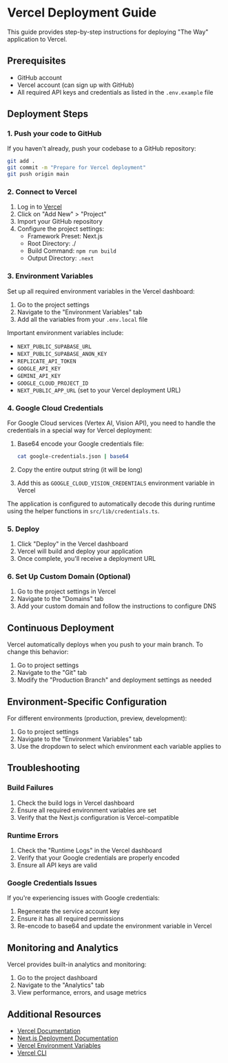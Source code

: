 # Vercel Deployment Guide

This guide provides step-by-step instructions for deploying "The Way" application to Vercel.

## Prerequisites

- GitHub account
- Vercel account (can sign up with GitHub)
- All required API keys and credentials as listed in the `.env.example` file

## Deployment Steps

### 1. Push your code to GitHub

If you haven't already, push your codebase to a GitHub repository:

```bash
git add .
git commit -m "Prepare for Vercel deployment"
git push origin main
```

### 2. Connect to Vercel

1. Log in to [Vercel](https://vercel.com/)
2. Click on "Add New" > "Project"
3. Import your GitHub repository
4. Configure the project settings:
   - Framework Preset: Next.js
   - Root Directory: ./
   - Build Command: `npm run build`
   - Output Directory: `.next`

### 3. Environment Variables

Set up all required environment variables in the Vercel dashboard:

1. Go to the project settings
2. Navigate to the "Environment Variables" tab
3. Add all the variables from your `.env.local` file

Important environment variables include:

- `NEXT_PUBLIC_SUPABASE_URL`
- `NEXT_PUBLIC_SUPABASE_ANON_KEY`
- `REPLICATE_API_TOKEN`
- `GOOGLE_API_KEY`
- `GEMINI_API_KEY`
- `GOOGLE_CLOUD_PROJECT_ID`
- `NEXT_PUBLIC_APP_URL` (set to your Vercel deployment URL)

### 4. Google Cloud Credentials

For Google Cloud services (Vertex AI, Vision API), you need to handle the credentials in a special way for Vercel deployment:

1. Base64 encode your Google credentials file:
   ```bash
   cat google-credentials.json | base64
   ```

2. Copy the entire output string (it will be long)

3. Add this as `GOOGLE_CLOUD_VISION_CREDENTIALS` environment variable in Vercel

The application is configured to automatically decode this during runtime using the helper functions in `src/lib/credentials.ts`.

### 5. Deploy

1. Click "Deploy" in the Vercel dashboard
2. Vercel will build and deploy your application
3. Once complete, you'll receive a deployment URL

### 6. Set Up Custom Domain (Optional)

1. Go to the project settings in Vercel
2. Navigate to the "Domains" tab
3. Add your custom domain and follow the instructions to configure DNS

## Continuous Deployment

Vercel automatically deploys when you push to your main branch. To change this behavior:

1. Go to project settings
2. Navigate to the "Git" tab
3. Modify the "Production Branch" and deployment settings as needed

## Environment-Specific Configuration

For different environments (production, preview, development):

1. Go to project settings
2. Navigate to the "Environment Variables" tab
3. Use the dropdown to select which environment each variable applies to

## Troubleshooting

### Build Failures

1. Check the build logs in Vercel dashboard
2. Ensure all required environment variables are set
3. Verify that the Next.js configuration is Vercel-compatible

### Runtime Errors

1. Check the "Runtime Logs" in the Vercel dashboard
2. Verify that your Google credentials are properly encoded
3. Ensure all API keys are valid

### Google Credentials Issues

If you're experiencing issues with Google credentials:

1. Regenerate the service account key
2. Ensure it has all required permissions
3. Re-encode to base64 and update the environment variable in Vercel

## Monitoring and Analytics

Vercel provides built-in analytics and monitoring:

1. Go to the project dashboard
2. Navigate to the "Analytics" tab
3. View performance, errors, and usage metrics

## Additional Resources

- [Vercel Documentation](https://vercel.com/docs)
- [Next.js Deployment Documentation](https://nextjs.org/docs/deployment)
- [Vercel Environment Variables](https://vercel.com/docs/concepts/projects/environment-variables)
- [Vercel CLI](https://vercel.com/docs/cli) 